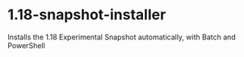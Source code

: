 # 1.18-snapshot-installer
Installs the 1.18 Experimental Snapshot automatically, with Batch and PowerShell
